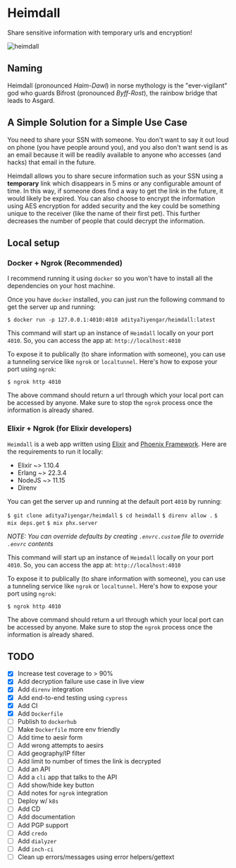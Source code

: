 # Heimdall

Share sensitive information with temporary urls and encryption!

![heimdall](https://media4.giphy.com/media/xE1QISPzqbUek/giphy.gif)

## Naming

Heimdall (pronounced _Haim-Dawl_) in norse mythology is the "ever-vigilant" god
who guards Bifrost (pronounced _Byff-Rost_), the rainbow bridge that leads to
Asgard.

## A Simple Solution for a Simple Use Case

You need to share your SSN with someone. You don't want to say it out loud
on phone (you have people around you), and you also don't want send is as an
email because it will be readily available to anyone who accesses (and hacks)
that email in the future.

Heimdall allows you to share secure information such as your SSN using a
__temporary__ link which disappears in 5 mins or any configurable amount of
time. In this way, if someone does find a way to get the link in the future, it
would likely be expired. You can also choose to encrypt the information using
AES encryption for added security and the key could be something unique to
the receiver (like the name of their first pet). This further decreases the
number of people that could decrypt the information.

## Local setup

### Docker + Ngrok (Recommended)

I recommend running it using `docker` so you won't have to install all the
dependencies on your host machine.

Once you have `docker` installed, you can just run the following command to
get the server up and running:

`$ docker run -p 127.0.0.1:4010:4010 aditya7iyengar/heimdall:latest`

This command will start up an instance of `Heimdall` locally on your port
`4010`. So, you can access the app at: `http://localhost:4010`

To expose it to publically (to share information with someone), you can use
a tunneling service like `ngrok` or `localtunnel`. Here's how to expose your
port using `ngrok`:

`$ ngrok http 4010`

The above command should return a url through which your local port can be
accessed by anyone. Make sure to stop the `ngrok` process once the information
is already shared.

### Elixir + Ngrok (for Elixir developers)

`Heimdall` is a web app written using [Elixir](https://elixir-lang.org/) and
[Phoenix Framework](phoenixframework.org). Here are the requirements to run it
locally:

- Elixir ~> 1.10.4
- Erlang ~> 22.3.4
- NodeJS ~> 11.15
- Direnv

You can get the server up and running at the default port `4010` by running:

`$ git clone aditya7iyengar/heimdall`
`$ cd heimdall`
`$ direnv allow .`
`$ mix deps.get`
`$ mix phx.server`

_NOTE: You can override defaults by creating `.envrc.custom` file to override
`.envrc` contents_

This command will start up an instance of `Heimdall` locally on your port
`4010`. So, you can access the app at: `http://localhost:4010`

To expose it to publically (to share information with someone), you can use
a tunneling service like `ngrok` or `localtunnel`. Here's how to expose your
port using `ngrok`:

`$ ngrok http 4010`

The above command should return a url through which your local port can be
accessed by anyone. Make sure to stop the `ngrok` process once the information
is already shared.


## TODO

- [X] Increase test coverage to > 90%
- [X] Add decryption failure use case in live view
- [X] Add `direnv` integration
- [X] Add end-to-end testing using `cypress`
- [X] Add CI
- [X] Add `Dockerfile`
- [ ] Publish to `dockerhub`
- [ ] Make `Dockerfile` more env friendly
- [ ] Add time to aesir form
- [ ] Add wrong attempts to aesirs
- [ ] Add geography/IP filter
- [ ] Add limit to number of times the link is decrypted
- [ ] Add an API
- [ ] Add a `cli` app that talks to the API
- [ ] Add show/hide key button
- [ ] Add notes for `ngrok` integration
- [ ] Deploy w/ `k8s`
- [ ] Add CD
- [ ] Add documentation
- [ ] Add PGP support
- [ ] Add `credo`
- [ ] Add `dialyzer`
- [ ] Add `inch-ci`
- [ ] Clean up errors/messages using error helpers/gettext
